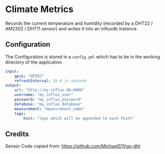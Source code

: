 # Climate Metrics

Records the current temperature and humidity (recorded by a DHT22 / AM2302 / DHT11 sensor)
and writes it into an influxdb instance.

## Configuration

The Configuration is stored in a `config.yml` which has to be in the working directory of the application

```yaml
input:
    gpio: "GPIO2"
    refreshInterval: 15 # in seconds
output:
    url: "http://my-influx-db:8086"
    username: "my_influx_user"
    password: "my_influx_password"
    database: "my_influx_database"
    measurement: "measurement_name"
    tags:
        host: "tags which will be appended to each Point"
```

## Credits
Sensor Code copied from: https://github.com/MichaelS11/go-dht
